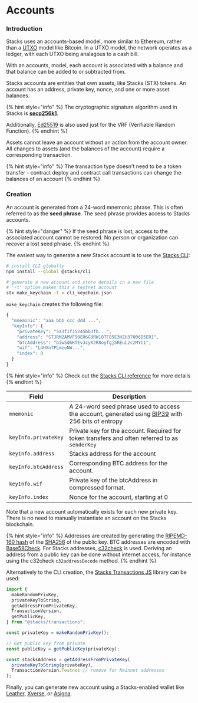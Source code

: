 # Accounts

### Introduction

Stacks uses an accounts-based model, more similar to Ethereum, rather than a [UTXO](https://learnmeabitcoin.com/technical/transaction/utxo/) model like Bitcoin. In a UTXO model, the network operates as a ledger, with each UTXO being analagous to a cash bill.

With an accounts, model, each account is associated with a balance and that balance can be added to or subtracted from.

Stacks accounts are entities that own assets, like Stacks (STX) tokens. An account has an address, private key, nonce, and one or more asset balances.

{% hint style="info" %}
The cryptographic signature algorithm used in Stacks is [**secp256k1**](https://en.bitcoinwiki.org/wiki/Secp256k1).

Additionally, [Ed25519](https://ed25519.cr.yp.to/) is also used just for the VRF (Verifiable Random Function).
{% endhint %}

Assets cannot leave an account without an action from the account owner. All changes to assets (and the balances of the account) require a corresponding transaction.

{% hint style="info" %}
The transaction type doesn't need to be a token transfer - contract deploy and contract call transactions can change the balances of an account
{% endhint %}

### Creation

An account is generated from a 24-word mnemonic phrase. This is often referred to as the **seed phrase**. The seed phrase provides access to Stacks accounts.

{% hint style="danger" %}
If the seed phrase is lost, access to the associated account cannot be restored. No person or organization can recover a lost seed phrase.
{% endhint %}

The easiest way to generate a new Stacks account is to use the [Stacks CLI](https://github.com/hirosystems/stacks.js/tree/master/packages/cli):

```bash
# install CLI globally
npm install --global @stacks/cli

# generate a new account and store details in a new file
# '-t' option makes this a testnet account
stx make_keychain -t > cli_keychain.json
```

`make_keychain` creates the following file:

```js
{
  "mnemonic": "aaa bbb ccc ddd ...",
  "keyInfo": {
    "privateKey": "5a3f1f15245bb3fb...",
    "address": "STJRM2AMVF90ER6G3RW1QTF85E3HZH37006D5ER1",
    "btcAddress": "biwSd6KTEvJcyX2R8oyfgj5REuLzczMYC1",
    "wif": "L4HXn7PLmzoNW...",
    "index": 0
  }
}
```

{% hint style="info" %}
Check out the [Stacks CLI reference](https://docs.hiro.so/references/stacks-cli) for more details
{% endhint %}

| Field                | Description                                                                                                                                                        |
| -------------------- | ------------------------------------------------------------------------------------------------------------------------------------------------------------------ |
| `mnemonic`           | A 24-word seed phrase used to access the account, generated using [BIP39](https://github.com/bitcoin/bips/blob/master/bip-0039.mediawiki) with 256 bits of entropy |
| `keyInfo.privateKey` | Private key for the account. Required for token transfers and often referred to as `senderKey`                                                                     |
| `keyInfo.address`    | Stacks address for the account                                                                                                                                     |
| `keyInfo.btcAddress` | Corresponding BTC address for the account.                                                                                                                         |
| `keyInfo.wif`        | Private key of the btcAddress in compressed format.                                                                                                                |
| `keyInfo.index`      | Nonce for the account, starting at 0                                                                                                                               |

Note that a new account automatically exists for each new private key. There is no need to manually instantiate an account on the Stacks blockchain.

{% hint style="info" %}
Addresses are created by generating the [RIPEMD-160 hash](https://en.wikipedia.org/wiki/RIPEMD#RIPEMD-160\_hashes) of the [SHA256](https://en.bitcoinwiki.org/wiki/SHA-256) of the public key. BTC addresses are encoded with [Base58Check](https://en.bitcoin.it/wiki/Base58Check\_encoding). For Stacks addresses, [c32check](https://github.com/stacks-network/c32check) is used. Deriving an address from a public key can be done without internet access, for instance using the c32check `c32addressDecode` method.
{% endhint %}

Alternatively to the CLI creation, the [Stacks Transactions JS](https://github.com/hirosystems/stacks.js/tree/master/packages/transactions) library can be used:

```js
import {
  makeRandomPrivKey,
  privateKeyToString,
  getAddressFromPrivateKey,
  TransactionVersion,
  getPublicKey,
} from "@stacks/transactions";

const privateKey = makeRandomPrivKey();

// Get public key from private
const publicKey = getPublicKey(privateKey);

const stacksAddress = getAddressFromPrivateKey(
  privateKeyToString(privateKey),
  TransactionVersion.Testnet // remove for Mainnet addresses
);
```

Finally, you can generate new account using a Stacks-enabled wallet like [Leather](https://leather.io/), [Xverse](https://www.xverse.app/), or [Asigna](https://asigna.io/).

